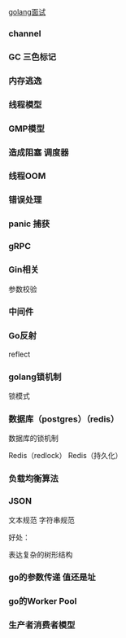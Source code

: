 
[golang面试](https://golangguide.top/golang/)

### channel

### GC 三色标记

### 内存逃逸

### 线程模型

### GMP模型

### 造成阻塞 调度器

### 线程OOM

### 错误处理

### panic 捕获

### gRPC

### Gin相关

参数校验

### 中间件

### Go反射

reflect 

### golang锁机制

锁模式 

### 数据库（postgres）（redis）

数据库的锁机制

Redis（redlock）
Redis（持久化）



### 负载均衡算法


### JSON 
文本规范 字符串规范

好处：

表达复杂的树形结构


### go的参数传递 值还是址


### go的Worker Pool


### 生产者消费者模型


